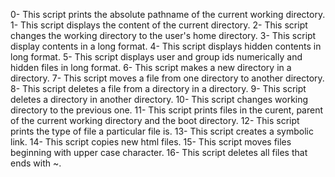 0- This script prints the absolute pathname of the current working directory.
1- This script displays the content of the current directory.
2- This script changes the working directory to the user's home directory.
3- This script display contents in a long format.
4- This script displays hidden contents in long format.
5- This script displays user and group ids  numerically and hidden files in long format.
6- This script makes a new directory in a directory.
7- This script moves a file from one directory to another directory.
8- This script deletes a file from a directory in a directory.
9- This script deletes a directory in another directory.
10- This script changes working directory to the previous one.
11- This script prints files in the curent, parent of the current working directory and the boot directory.
12- This script prints the type of file a particular file is.
13- This script creates a symbolic link.
14- This script copies new html files.
15- This script moves files beginning with upper case character.
16- This script deletes all files that ends with ~.
